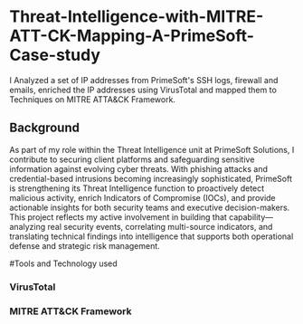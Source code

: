 # Threat-Intelligence-with-MITRE-ATT-CK-Mapping-A-PrimeSoft-Case-study
I Analyzed a set of IP addresses from PrimeSoft's SSH logs, firewall and emails, enriched the IP addresses using VirusTotal and mapped them to Techniques on MITRE ATTA&amp;CK Framework.
## Background
As part of my role within the Threat Intelligence unit at PrimeSoft Solutions, I contribute to securing client platforms and safeguarding sensitive information against evolving cyber threats. With phishing attacks and credential-based intrusions becoming increasingly sophisticated, PrimeSoft is strengthening its Threat Intelligence function to proactively detect malicious activity, enrich Indicators of Compromise (IOCs), and provide actionable insights for both security teams and executive decision-makers.
This project reflects my active involvement in building that capability—analyzing real security events, correlating multi-source indicators, and translating technical findings into intelligence that supports both operational defense and strategic risk management.

#Tools and Technology used
### VirusTotal
### MITRE ATT&CK Framework
